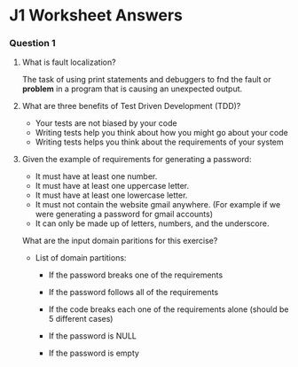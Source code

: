 # J1 Worksheet Answers

### Question 1

1. What is fault localization?

   The task of using print statements and debuggers to fnd the fault or **problem** in a program that is causing an unexpected output.

2. What are three benefits of Test Driven Development (TDD)?
   - Your tests are not biased by your code
   - Writing tests help you think about how you might go about your code
   - Writing tests helps you think about the requirements of your system

3. Given the example of requirements for generating a password:
   * It must have at least one number.
   * It must have at least one uppercase letter.
   * It must have at least one lowercase letter.
   * It must not contain the website gmail anywhere. (For example if we were generating a password for gmail accounts)
   * It can only be made up of letters, numbers, and the underscore.
   
   What are the input domain paritions for this exercise?

      - List of domain partitions:
   
           - If the password breaks one of the requirements

           - If the password follows all of the requirements

           - If the code breaks each one of the requirements alone (should be 5 different cases)

           - If the password is NULL

           - If the password is empty
